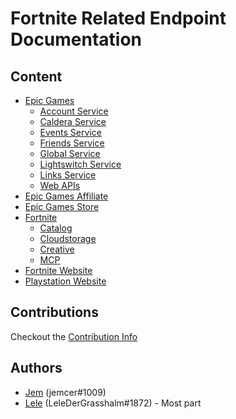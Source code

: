 # Fortnite Related Endpoint Documentation

## Content

- [Epic Games](./EpicGames)
  - [Account Service](./EpicGames/AccountService)
  - [Caldera Service](./EpicGames/CalderaService)
  - [Events Service](./EpicGames/EventsService)
  - [Friends Service](./EpicGames/FriendsService)
  - [Global Service](./EpicGames/GlobalService)
  - [Lightswitch Service](./EpicGames/LightswitchService)
  - [Links Service](./EpicGames/LinksService)
  - [Web APIs](./EpicGames/Web)
- [Epic Games Affiliate](./EpicGamesAffiliate)
- [Epic Games Store](./EpicGamesStore)
- [Fortnite](./Fortnite)
  - [Catalog](./Fortnite/Catalog)
  - [Cloudstorage](./Fortnite/Cloudstorage)
  - [Creative](./Fortnite/Creative)
  - [MCP](./Fortnite/MCP)
- [Fortnite Website](./FortniteWebsite)
- [Playstation Website](./PlaystationStore)

## Contributions

Checkout the [Contribution Info](./CONTRIBUTING.md)

## Authors

- [Jem](https://twitter.com/jemfleaks) (jemcer#1009)
- [Lele](https://twitter.com/lel3x) (LeleDerGrasshalm#1872) - Most part
